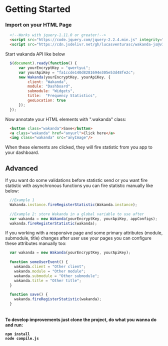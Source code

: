 # Getting Started

<h3> Import on your HTML Page </h2>

```html
  <!--Works with jquery-1.11.0 or greater!-->
  <script src="https://code.jquery.com/jquery-2.2.4.min.js" integrity="sha256-BbhdlvQf/xTY9gja0Dq3HiwQF8LaCRTXxZKRutelT44="></script><br>
  <script src="https://cdn.jsdelivr.net/gh/lucasventurasc/wakanda-js@v1.2/dist/wakanda-min.js"></script>
```
Start wakanda API like below

```javascript
  $(document).ready(function() {
      var yourEncryptKey = "qwertyui";
      var yourApiKey = "fa1ccde140d8281694e305e53d48fe2c";
      new Wakanda(yourEncryptKey, yourApiKey, {
          client: "Wakanda",
          module: "Dashboard",
          submodule: "Widgets",
          title:  "Frequency Statistics",
          geoLocation: true
      });
  });
```

Now annotate your HTML elements with ".wakanda" class:

```html
  <button class="wakanda">Save</button>
  <a class="wakanda" href="anyurl">Click here</a>
  <img class="wakanda" src="anyImage"/>
```
When these elements are clicked, they will fire statistic from you app to your dashboard.

<h2> Advanced </h2>

If you want do some validations before statistic send or you want fire statistic with asynchronous
functions you can fire statistic manually like below:

```javascript
  //Example 1
  Wakanda.instance.fireRegisterStatistic(Wakanda.instance);
  
  //Example 2: store Wakanda in a global variable to use after
  var wakanda = new Wakanda(yourEncryptKey, yourApiKey, appConfigs);
  wakanda.fireRegisterStatistic(wakanda);
```

If you working with a responsive page and some primary attributes (module, submodule, title) changes after
user use your pages you can configure these attributes manually too:

```javascript
  var wakanda = new Wakanda(yourEncryptKey, yourApiKey);
  
  function someUserEvent() {
    wakanda.client = "Other client";
    wakanda.module = "Other module";
    wakanda.submodule = "Other submodule";
    wakanda.title = "Other title";
  }
  
  function save() {
    wakanda.fireRegisterStatistic(wakanda);
  }
  
```

<h4> To develop improvements just clone the project, do what you wanna do and run:

```nodemon
npm install
node compile.js
```


